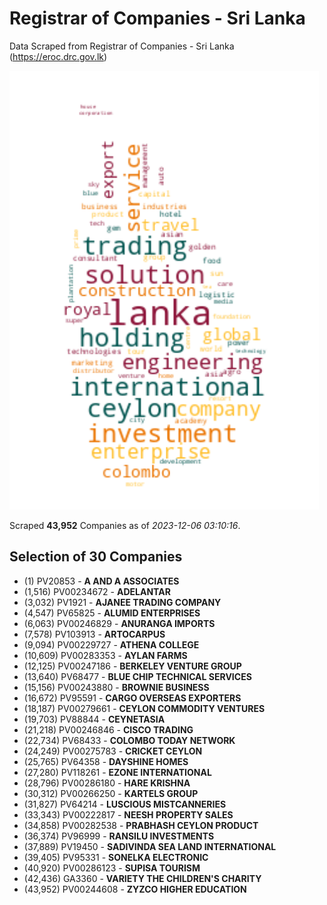 # Registrar of Companies - Sri Lanka

Data Scraped from Registrar of Companies - Sri Lanka (https://eroc.drc.gov.lk)

![word-cloud](data/word_cloud.png)

Scraped **43,952** Companies as of *2023-12-06 03:10:16*.


## Selection of 30 Companies

* (1) PV20853 - **A AND A ASSOCIATES**
* (1,516) PV00234672 - **ADELANTAR**
* (3,032) PV1921 - **AJANEE TRADING COMPANY**
* (4,547) PV65825 - **ALUMID ENTERPRISES**
* (6,063) PV00246829 - **ANURANGA IMPORTS**
* (7,578) PV103913 - **ARTOCARPUS**
* (9,094) PV00229727 - **ATHENA COLLEGE**
* (10,609) PV00283353 - **AYLAN FARMS**
* (12,125) PV00247186 - **BERKELEY VENTURE GROUP**
* (13,640) PV68477 - **BLUE CHIP TECHNICAL SERVICES**
* (15,156) PV00243880 - **BROWNIE BUSINESS**
* (16,672) PV95591 - **CARGO OVERSEAS EXPORTERS**
* (18,187) PV00279661 - **CEYLON COMMODITY VENTURES**
* (19,703) PV88844 - **CEYNETASIA**
* (21,218) PV00246846 - **CISCO TRADING**
* (22,734) PV68433 - **COLOMBO TODAY NETWORK**
* (24,249) PV00275783 - **CRICKET CEYLON**
* (25,765) PV64358 - **DAYSHINE HOMES**
* (27,280) PV118261 - **EZONE INTERNATIONAL**
* (28,796) PV00286180 - **HARE KRISHNA**
* (30,312) PV00266250 - **KARTELS GROUP**
* (31,827) PV64214 - **LUSCIOUS MISTCANNERIES**
* (33,343) PV00222817 - **NEESH PROPERTY SALES**
* (34,858) PV00282538 - **PRABHASH CEYLON PRODUCT**
* (36,374) PV96999 - **RANSILU INVESTMENTS**
* (37,889) PV19450 - **SADIVINDA SEA LAND INTERNATIONAL**
* (39,405) PV95331 - **SONELKA ELECTRONIC**
* (40,920) PV00286123 - **SUPISA TOURISM**
* (42,436) GA3360 - **VARIETY THE CHILDREN'S CHARITY**
* (43,952) PV00244608 - **ZYZCO HIGHER EDUCATION**